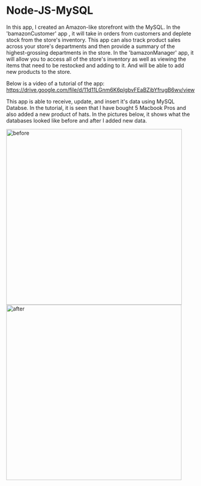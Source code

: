 # Node-JS-MySQL
In this app, I created an Amazon-like storefront with the MySQL. 
In the 'bamazonCustomer' app , it will take in orders from customers and deplete stock from the store's inventory. This app can also track product sales across your store's departments and then provide a summary of the highest-grossing departments in the store.
In the 'bamazonManager' app, it will allow you to access all of the store's inventory as well as viewing the items that need to be restocked and adding to it. And will be able to add new products to the store. 


Below is a video of a tutorial of the app: 
https://drive.google.com/file/d/11d11LGnm6K6plgbvFEaBZibYfrugB6wv/view

This app is able to receive, update, and insert it's data using MySQL Databse. In the tutorial, it is seen that I have bought 5 Macbook Pros and also added a new product of hats.  In the pictures below, it shows what the databases looked like before and after I added new data. 

<img width="468" alt="before" src="https://user-images.githubusercontent.com/37103582/41395529-e724d1b6-6f62-11e8-8738-162e0664f354.png">
<img width="467" alt="after" src="https://user-images.githubusercontent.com/37103582/41395528-e70af368-6f62-11e8-91ec-7740dd8c3e55.png">
